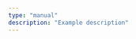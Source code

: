 ```yaml
---
type: "manual"
description: "Example description"
---
```


<!-- ##Project Guidelines

This document defines repository structure, local setup, deployment, branching workflow, and documentation practices for the Launchpad mono-repo.

⸻

1. Repository structure

/launchpad
  /frontend      # React + TypeScript
  /backend       # Node.js + TypeScript
  /infra         # Helm charts, Kubernetes manifests
  /scripts       # Setup & automation scripts
  /docs          # Documentation


⸻

2. Local setup

Prerequisites
	•	Node.js (LTS)
	•	pnpm (preferred package manager) — or npm/yarn if necessary
	•	Docker & Docker Compose
	•	Kubernetes (minikube / kind / local cluster)
	•	Helm
	•	kubectl

Quick start (local)

# clone
git clone <repo-url>
cd launchpad

# install dependencies for all workspaces
pnpm install --recursive

# copy env examples (adjust per service)
cp .env.example .env

# run backend (from repo root, using workspace filter)
pnpm --filter backend dev

# run frontend
pnpm --filter frontend dev

# optional: run both with Docker Compose
docker-compose up

Notes
	•	Keep .env out of version control. Use .env.example to document required vars.
	•	Use pnpm workspaces to manage packages across the mono-repo.
	•	Prefer running services in containers when testing feature parity with CI/CD environments.

⸻

3. Deployment
	•	Deployment is Kubernetes-first via Helm charts. Each deployable module must have a chart under /infra.
	•	Images must be versioned (semantic version or commit-tag) and published to the agreed container registry.
	•	Use a GitOps flow (e.g., Argo CD) or a CD pipeline to apply Helm releases to environments.

Typical deployment workflow
	1.	Run CI to validate builds, tests, linting, and Helm linting.
	2.	Build and push container images (tagged).
	3.	Update Helm image tags / chart values in the release manifest (automated or PR).
	4.	GitOps/CD picks up the change and deploys to the target cluster.
	5.	Smoke tests / health checks run post-deploy.

Helm & infra rules
	•	Values must be parameterized; avoid hardcoded secrets/configs.
	•	Use Helm linting and --dry-run validation as part of CI.
	•	Maintain separate values files for each environment (values.dev.yaml, values.staging.yaml, values.prod.yaml).
	•	Keep secrets in a secret manager (sealed-secrets, Vault, SSM Parameter Store, etc.).

⸻

4. Branching & workflow
	•	main — production-ready (protected branch).
	•	staging / integration branch.
	•	Feature branches: feature/<module>-<short-desc> → PR into develop.
	•	Fix branches: fix/<module>-<short-desc> → PR into develop (or main if hotfix).
	•	Release branches: release/x.y.z → prepare release → merged to main and develop.

PR rules
	•	Each PR must have a clear description, link to related issue, and list of changes.
	•	Run CI on every PR; successful CI required before merge.
	•	Use protected branches and require at least 1–2 reviewers (configurable by repo rules).
	•	Prefer small, focused PRs to simplify review and testing.

⸻

5. Documentation
	•	Every top-level module must include a README.md that explains purpose, local run steps, and configuration.
	•	API changes must be documented under /docs/api (OpenAPI / Swagger where applicable).
	•	Helm/infra changes must update /docs/deployment with deployment notes and environment-specific guidance.
	•	Keep architecture diagrams, runbooks, and troubleshooting steps in /docs (markdown or linked diagrams).

⸻

6. CI / Quality gates
	•	Linting (eslint, prettier) and formatting must run in CI and be required for merges.
	•	Unit tests and integration tests must run; define minimum coverage thresholds per module.
	•	Helm lint and kubectl --dry-run validations should run for infra changes.
	•	Security checks / SCA (software composition analysis) should run periodically or per-PR.

⸻

7. Miscellaneous
	•	Use a shared CONTRIBUTING.md to document onboarding steps and contributor rules.
	•	Centralize shared code (utilities, types, components) in a /packages or shared workspace if needed.
	•	Keep infra and application configuration clearly separated.
	•	Maintain a changelog for major releases (e.g., CHANGELOG.md or GitHub Releases). -->
